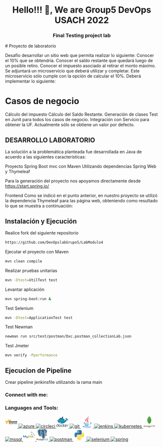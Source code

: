 <h1 align="center">Hello!!! 👋, We are Group5 DevOps USACH 2022</h1>
<h3 align="center">Final Testing project lab</h3>
# Proyecto de laboratorio

Desafío desarrollar un sitio web que permita realizar lo siguiente:
Conocer el 10% que se obtendría.
Conocer el saldo restante que quedará luego de un posible retiro.
Conocer el impuesto asociado al retirar el monto máximo.
Se adjuntará un microservicio que deberá utilizar y completar. Este microservicio sólo cumple con la opción de calcular el 10%. Deberá implementar lo siguiente:


# Casos de negocio
  Cálculo del impuesto
  Cálculo del Saldo Restante.
  Generación de clases Test en Junit para todos los casos de negocio.
  Integración con Servicio para obtener la UF. Actualmente sólo se obtiene un
  valor por defecto.

## DESARROLLO LABORATORIO

La solución a la problemática planteada fue desarrollada en Java de acuerdo a las siguientes características:

Proyecto Spring Boot mvc con Maven 
Utilizando dependencias Spring Web y Thymeleaf 

Para la generación del proyecto nos apoyamos directamente desde https://start.spring.io/

Frontend
Como se indicó en el punto anterior, en nuestro proyecto se utilizó la dependencia Thymeleaf para las página web, obteniendo como resultado lo que se muestra a continuación:

## Instalación y Ejecución

Realice fork del siguiente repositorio 

```bash
https://github.com/DevOpslabGrupo5/LabModulo4
```

Ejecutar el proyecto con Maven

```bash
mvn clean compile
```

Realizar pruebas unitarias

```bash
mvn -Dtest=UtilTest test
```

Levantar aplicación

```bash
mvn spring-boot:run &
```

Test Selenium

```bash
mvn -Dtest=ApplicationTest test
```

Test Newman

```bash
newman run src/test/postman/Dxc.postman_collectionLab.json
```

Test Jmeter

```bash
mvn verify -Pperformance
```     

## Ejecucion de Pipeline
Crear pipeline jenkinsfile utilizando la rama main

<h3 align="left">Connect with me:</h3>
<p align="left">
</p>

<h3 align="left">Languages and Tools:</h3>
<p align="left"> <a href="https://aws.amazon.com" target="_blank" rel="noreferrer"> <img src="https://raw.githubusercontent.com/devicons/devicon/master/icons/amazonwebservices/amazonwebservices-original-wordmark.svg" alt="aws" width="40" height="40"/> </a> <a href="https://azure.microsoft.com/en-in/" target="_blank" rel="noreferrer"> <img src="https://www.vectorlogo.zone/logos/microsoft_azure/microsoft_azure-icon.svg" alt="azure" width="40" height="40"/> </a> <a href="https://circleci.com" target="_blank" rel="noreferrer"> <img src="https://www.vectorlogo.zone/logos/circleci/circleci-icon.svg" alt="circleci" width="40" height="40"/> </a> <a href="https://www.docker.com/" target="_blank" rel="noreferrer"> <img src="https://raw.githubusercontent.com/devicons/devicon/master/icons/docker/docker-original-wordmark.svg" alt="docker" width="40" height="40"/> </a> <a href="https://git-scm.com/" target="_blank" rel="noreferrer"> <img src="https://www.vectorlogo.zone/logos/git-scm/git-scm-icon.svg" alt="git" width="40" height="40"/> </a> <a href="https://www.java.com" target="_blank" rel="noreferrer"> <img src="https://raw.githubusercontent.com/devicons/devicon/master/icons/java/java-original.svg" alt="java" width="40" height="40"/> </a> <a href="https://www.jenkins.io" target="_blank" rel="noreferrer"> <img src="https://www.vectorlogo.zone/logos/jenkins/jenkins-icon.svg" alt="jenkins" width="40" height="40"/> </a> <a href="https://kubernetes.io" target="_blank" rel="noreferrer"> <img src="https://www.vectorlogo.zone/logos/kubernetes/kubernetes-icon.svg" alt="kubernetes" width="40" height="40"/> </a> <a href="https://www.mongodb.com/" target="_blank" rel="noreferrer"> <img src="https://raw.githubusercontent.com/devicons/devicon/master/icons/mongodb/mongodb-original-wordmark.svg" alt="mongodb" width="40" height="40"/> </a> <a href="https://www.microsoft.com/en-us/sql-server" target="_blank" rel="noreferrer"> <img src="https://www.svgrepo.com/show/303229/microsoft-sql-server-logo.svg" alt="mssql" width="40" height="40"/> </a> <a href="https://www.mysql.com/" target="_blank" rel="noreferrer"> <img src="https://raw.githubusercontent.com/devicons/devicon/master/icons/mysql/mysql-original-wordmark.svg" alt="mysql" width="40" height="40"/> </a> <a href="https://www.postgresql.org" target="_blank" rel="noreferrer"> <img src="https://raw.githubusercontent.com/devicons/devicon/master/icons/postgresql/postgresql-original-wordmark.svg" alt="postgresql" width="40" height="40"/> </a> <a href="https://postman.com" target="_blank" rel="noreferrer"> <img src="https://www.vectorlogo.zone/logos/getpostman/getpostman-icon.svg" alt="postman" width="40" height="40"/> </a> <a href="https://www.python.org" target="_blank" rel="noreferrer"> <img src="https://raw.githubusercontent.com/devicons/devicon/master/icons/python/python-original.svg" alt="python" width="40" height="40"/> </a> <a href="https://www.selenium.dev" target="_blank" rel="noreferrer"> <img src="https://raw.githubusercontent.com/detain/svg-logos/780f25886640cef088af994181646db2f6b1a3f8/svg/selenium-logo.svg" alt="selenium" width="40" height="40"/> </a> <a href="https://spring.io/" target="_blank" rel="noreferrer"> <img src="https://www.vectorlogo.zone/logos/springio/springio-icon.svg" alt="spring" width="40" height="40"/> </a> </p>

